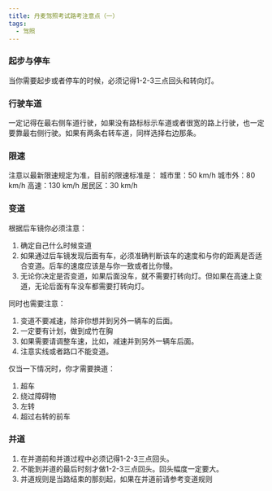 ```yaml
---
title: 丹麦驾照考试路考注意点（一）
tags:
  - 驾照
---
```


### 起步与停车
当你需要起步或者停车的时候，必须记得1-2-3三点回头和转向灯。

### 行驶车道
一定记得在最右侧车道行驶，如果没有路标标示车道或者很宽的路上行驶，也一定要靠最右侧行驶。如果有两条右转车道，同样选择右边那条。

### 限速
注意以最新限速规定为准，目前的限速标准是：
城市里：50 km/h
城市外：80 km/h
高速：130 km/h
居民区：30 km/h

### 变道
根据后车镜你必须注意：
1. 确定自己什么时候变道
2. 如果通过后车镜发现后面有车，必须准确判断该车的速度和与你的距离是否适合变道。后车的速度应该是与你一致或者比你慢。
3. 无论你决定是否变道，如果后面没车，就不需要打转向灯。但如果在高速上变道，无论后面有车没车都需要打转向灯。

同时也需要注意：
1. 变道不要减速，除非你想并到另外一辆车的后面。
2. 一定要有计划，做到成竹在胸
3. 如果需要请调整车速，比如，减速并到另外一辆车后面。
4. 注意实线或者路口不能变道。

仅当一下情况时，你才需要换道：
1. 超车
2. 绕过障碍物
3. 左转
4. 超过右转的前车

### 并道
1. 在并道前和并道过程中必须记得1-2-3三点回头。
2. 不能到并道的最后时刻才做1-2-3三点回头。回头幅度一定要大。
3. 并道规则是当路结束的那刻起，如果在并道前请参考变道规则
